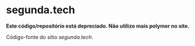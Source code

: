 # segunda.tech

**Este código/repositório está depreciado. Não utilizo mais polymer no site.**

Código-fonte do sítio <i>segunda.tech</i>.
